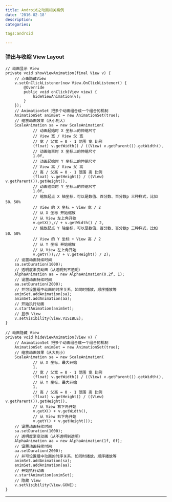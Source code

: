 ```yaml
---
title: Android之动画相关案例
date: '2016-02-18'
description:
categories:

tags:android

---
```


>

### 弹出与收缩 View Layout 

>

    // 动画显示 View
    private void showViewAnimation(final View v) {
        // 点击隐藏View
        v.setOnClickListener(new View.OnClickListener() {
            @Override
            public void onClick(View view) {
                hideViewAnimation(v);
            }
        });
        // AnimationSet 把多个动画组合成一个组合的机制
        AnimationSet animSet = new AnimationSet(true);
        // 缩放动画效果（从小到大）
        ScaleAnimation sa = new ScaleAnimation(
                // 动画起始时 X 坐标上的伸缩尺寸
                // View 宽 / View 父 宽
                // 宽 / 父宽 = 0 - 1 范围 宽 比例
                (float) v.getWidth() / ((View) v.getParent()).getWidth(),
                // 动画结束时 X 坐标上的伸缩尺寸
                1.0f,
                // 动画起始时 Y 坐标上的伸缩尺寸
                // View 高 / View 父 高
                // 高 / 父高 = 0 - 1 范围 高 比例
                (float) v.getHeight() / ((View) v.getParent()).getHeight(),
                // 动画结束时 Y 坐标上的伸缩尺寸
                1.0f,
                // 缩放起点 X 轴坐标，可以是数值、百分数、百分数p 三种样式，比如 50、50%
                // View 的 X 坐标 + View 宽 / 2
                // 从 X 坐标 开始缩放
                // 从 View 左上角开始
                v.getX(),// + v.getWidth() / 2,
                // 缩放起点 Y 轴坐标，可以是数值、百分数、百分数p 三种样式，比如 50、50%
                // View 的 Y 坐标 + View 高 / 2
                // 从 Y 坐标 开始缩放
                // 从 View 左上角开始
                v.getY());// + v.getHeight() / 2);
        // 设置动画持续时间
        sa.setDuration(1000);
        // 透明度渐变动画（从透明到不透明）
        AlphaAnimation aa = new AlphaAnimation(0.2f, 1);
        // 设置动画持续时间
        aa.setDuration(2000);
        // 并可设置组中动画的时序关系，如同时播放，顺序播放等
        animSet.addAnimation(sa);
        animSet.addAnimation(aa);
        // 开始执行动画
        v.startAnimation(animSet);
        // 显示 View
        v.setVisibility(View.VISIBLE);
    }

    // 动画隐藏 View
    private void hideViewAnimation(View v) {
        // AnimationSet 把多个动画组合成一个组合的机制
        AnimationSet animSet = new AnimationSet(true);
        // 缩放动画效果（从大到小）
        ScaleAnimation sa = new ScaleAnimation(
                // 从 X 坐标，最大开始
                1,
                // 宽 / 父宽 = 0 - 1 范围 宽 比例
                (float) v.getWidth() / ((View) v.getParent()).getWidth(),
                // 从 Y 坐标，最大开始
                1,
                // 高 / 父高 = 0 - 1 范围 高 比例
                (float) v.getHeight() / ((View) v.getParent()).getHeight(),
                // 从 View 右下角开始
                v.getX() + v.getWidth(),
                // 从 View 右下角开始
                v.getY() + v.getHeight());
        // 设置动画持续时间
        sa.setDuration(1000);
        // 透明度渐变动画（从不透明到透明）
        AlphaAnimation aa = new AlphaAnimation(1f, 0f);
        // 设置动画持续时间
        aa.setDuration(2000);
        // 并可设置组中动画的时序关系，如同时播放，顺序播放等
        animSet.addAnimation(sa);
        animSet.addAnimation(aa);
        // 开始执行动画
        v.startAnimation(animSet);
        // 隐藏 View
        v.setVisibility(View.GONE);
    }

>

---

>

